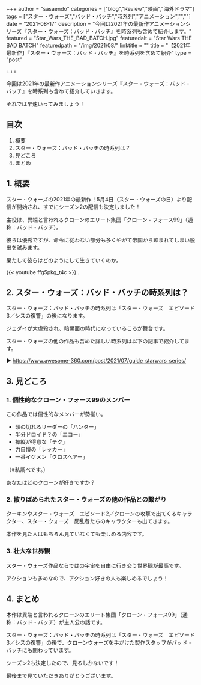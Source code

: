 +++
author = "sasaendo"
categories = ["blog","Review","映画","海外ドラマ"]
tags = ["スター・ウォーズ","バッド・バッチ","時系列","アニメーション","",""]
date = "2021-08-17"
description = "今回は2021年の最新作アニメーションシリーズ『スター・ウォーズ：バッド・バッチ』を時系列も含めて紹介します。"
featured = "Star_Wars_THE_BAD_BATCH.jpg"
featuredalt = "Star Wars THE BAD BATCH"
featuredpath = "/img/2021/08/"
linktitle = ""
title = "【2021年最新作】『スター・ウォーズ：バッド・バッチ』を時系列を含めて紹介"
type = "post"

+++

今回は2021年の最新作アニメーションシリーズ『スター・ウォーズ：バッド・バッチ』を時系列も含めて紹介していきます。

それでは早速いってみましょう！

## 目次
1. 概要
2. スター・ウォーズ：バッド・バッチの時系列は？
3. 見どころ
4. まとめ

## 1. 概要

スター・ウォーズの2021年の最新作！5月4日（スター・ウォーズの日）より配信が開始され、すでにシーズン2の配信も決定しました！

主役は、異端と言われるクローンのエリート集団「クローン・フォース99」（通称：バッド・バッチ）。

彼らは優秀ですが、命令に従わない部分も多くやがて帝国から疎まれてしまい脱出を試みます。

果たして彼らはどのようにして生きていくのか。

{{< youtube ffg5pkg_t4c >}}
.

## 2. スター・ウォーズ：バッド・バッチの時系列は？

スター・ウォーズ：バッド・バッチの時系列は「スター・ウォーズ　エピソード3／シスの復讐」の後になります。

ジェダイが大虐殺され、暗黒面の時代になっているころが舞台です。

スター・ウォーズの他の作品も含めた詳しい時系列は以下の記事で紹介してます。

▶︎ https://www.awesome-360.com/post/2021/07/guide_starwars_series/

## 3. 見どころ

### 1. 個性的なクローン・フォース99のメンバー

この作品では個性的なメンバーが勢揃い。

* 頭の切れるリーダーの「ハンター」
* 半分ドロイド？の「エコー」
* 操縦が得意な「テク」
* 力自慢の「レッカー」
* 一番イケメン「クロスヘアー」

（※私調べです。）

あなたはどのクローンが好きですか？

### 2. 散りばめられたスター・ウォーズの他の作品との繋がり

ターキンやスター・ウォーズ　エピソード2／クローンの攻撃で出てくるキャラクター、スター・ウォーズ　反乱者たちのキャラクターも出てきます。

本作を見た人はもちろん見ていなくても楽しめる内容です。

### 3. 壮大な世界観

スター・ウォーズ作品ならではの宇宙を自由に行き交う世界観が最高です。

アクションも多めなので、アクション好きの人も楽しめるでしょう！

## 4. まとめ

本作は異端と言われるクローンのエリート集団「クローン・フォース99」（通称：バッド・バッチ）が主人公の話です。

スター・ウォーズ：バッド・バッチの時系列は「スター・ウォーズ　エピソード3／シスの復讐」の後で、クローンウォーズを手がけた製作スタッフがバッド・バッチにも関わっています。

シーズン2も決定したので、見るしかないです！

最後まで見ていただきありがとうございます。


